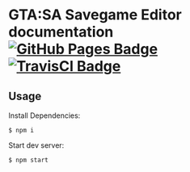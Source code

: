 # GTA:SA Savegame Editor documentation [![GitHub Pages Badge](https://img.shields.io/badge/docs-gh--pages-lightgrey.svg)](https://gtasa-savegame-editor.github.io/docs/#/) [![TravisCI Badge](https://api.travis-ci.org/gtasa-savegame-editor/docs.svg?branch=master)](https://travis-ci.org/gtasa-savegame-editor/docs)

## Usage

Install Dependencies:

    $ npm i

Start dev server:
         
    $ npm start

